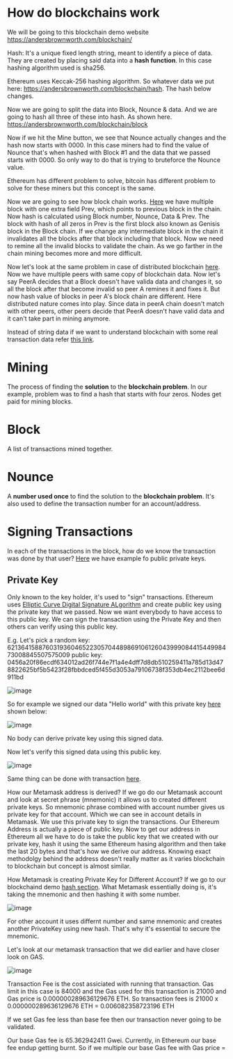 # How do blockchains work
We will be going to this blockchain demo website https://andersbrownworth.com/blockchain/

Hash: It's a unique fixed length string, meant to identify a piece of data. They are created by placing said data into a **hash function**. In this case hashing algorithm used is sha256.

Ethereum uses Keccak-256 hashing algorithm. So whatever data we put here: https://andersbrownworth.com/blockchain/hash. The hash below changes. 

Now we are going to split the data into Block, Nounce & data. And we are going to hash all three of these into hash. As shown here. https://andersbrownworth.com/blockchain/block

Now if we hit the Mine button, we see that Nounce actually changes and the hash now starts with 0000. In this case miners had to find the value of Nounce that's when hashed with Block #1 and the data that we passed starts with 0000. So only way to do that is trying to bruteforce the Nounce value.

Ethereum has different problem to solve, bitcoin has different problem to solve for these miners but this concept is the same.

Now we are going to see how block chain works. [Here](https://andersbrownworth.com/blockchain/blockchain) we have multiple block with one extra field Prev, which points to previous block in the chain. Now hash is calculated using Block number, Nounce, Data & Prev. The block with hash of all zeros in Prev is the first block also known as Genisis block in the Block chain.
If we change any intermediate block in the chain it invalidates all the blocks after that block including that block. Now we need to remine all the invalid blocks to validate the chain. As we go farther in the chain mining becomes more and more difficult.

Now let's look at the same problem in case of distributed blockchain [here](https://andersbrownworth.com/blockchain/distributed). Now we have multiple peers with same copy of blockchain data. Now let's say PeerA decides that a Block doesn't have valida data and changes it, so all the block after that become invalid so peer A remines it and fixes it. But now hash value of blocks in peer A's block chain are different. Here distributed nature comes into play. Since data in peerA chain doesn't match with other peers, other peers decide that PeerA doesn't have valid data and it can't take part in mining anymore.

Instead of string data if we want to understand blockchain with some real transaction data refer [this link](https://andersbrownworth.com/blockchain/tokens).

# Mining
The process of finding the **solution** to the **blockchain problem**. In our example, problem was to find a hash that starts with four zeros. Nodes get paid for mining blocks.

# Block
A list of transactions mined together.

# Nounce
A **number used once** to find the solution to the **blockchain problem**.
It's also used to define the transaction number for an account/address.

# Signing Transactions
In each of the transactions in the block, how do we know the transaction was done by that user?
[Here](https://andersbrownworth.com/blockchain/public-private-keys/keys) we have example fo public private keys.

## Private Key
Only known to the key holder, it's used to "sign" transactions. Ethereum uses [Elliptic Curve Digital Signature ALgorithm](https://en.wikipedia.org/wiki/Elliptic_Curve_Digital_Signature_Algorithm) and create public key using the private key that we passed. Now we want everybody to have access to this public key. We can sign the transaction using the Private Key and then others can verify using this public key.

E.g. Let's pick a random key: 62136415887603193604652230570448986910612604399908441544998473008845507575009
public key: 0456a20f86ecdf634012ad26f744e7f1a4e4dff7d8db510259411a785d13d478822625bf5b5423f28fbbdced5f455d3053a79106738f353db4ec2112bee6d911bd

![image](https://github.com/vivekprm/solidity-smart-contract/assets/2403660/2f116c61-7874-4a0c-a6de-eb2424075227)

So for example we signed our data "Hello world" with this private key [here](https://andersbrownworth.com/blockchain/public-private-keys/signatures) shown below:

![image](https://github.com/vivekprm/solidity-smart-contract/assets/2403660/65a5c7fe-6f46-4852-81a8-051261bc576b)

No body can derive private key using this signed data.

Now let's verify this signed data using this public key.

![image](https://github.com/vivekprm/solidity-smart-contract/assets/2403660/aafaa9a3-028c-40e0-9cec-b91d49131157)

Same thing can be done with transaction [here](https://andersbrownworth.com/blockchain/public-private-keys/transaction).

How our Metamask address is derived?
If we go do our Metamask account and look at secret phrase (mnemonic) it allows us to created different private keys. So mnemonic phrase combined with account number gives us private key for that account. Which we can see in account details in Metamask. We use this private key to sign the transactions.
Our Ethereum Address is actually a piece of public key. Now to get our address in Ethereum all we have to do is take the public key that we created with our private key, hash it using the same Ethereum hasing algorithm and then take the last 20 bytes and that's how we derive our address. 
Knowing exact methodolgy behind the address doesn't really matter as it varies blockchain to blockchain but concept is almost similar.

How Metamask is creating Private Key for Different Account?
If we go to our blockchaind demo [hash section](https://andersbrownworth.com/blockchain/hash). What Metamask essentially doing is, it's taking the mnemonic and then hashing it with some number.

![image](https://github.com/vivekprm/solidity-smart-contract/assets/2403660/9719ff07-f6b2-40e8-8e65-cc4c015b2fef)

For other account it uses differnt number and same mnemonic and creates another PrivateKey using new hash. That's why it's essential to secure the mnemonic.

Let's look at our metamask transaction that we did earlier and have closer look on GAS.

![image](https://github.com/vivekprm/solidity-smart-contract/assets/2403660/4eafc57a-916a-4f3d-8b59-60b7a88ee1de)

Transaction Fee is the cost assiciated with running that transaction. Gas limit in this case is 84000 and the Gas used for this transaction is 21000 and Gas price is 0.000000289636129676 ETH. So transaction fees is 21000 x 0.000000289636129676 ETH = 0.006082358723196 ETH

If we set Gas fee less than base fee then our transaction never going to be validated.

Our base Gas fee is 65.362942411 Gwei. Currently, in Ethereum our base fee endup getting burnt. So if we multiple our base Gas fee with Gas price = 
